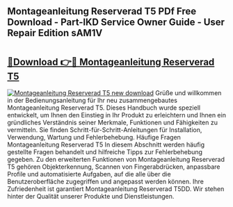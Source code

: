 ## Montageanleitung Reserverad T5 PDf Free Download - Part-lKD Service Owner Guide - User Repair Edition sAM1V

# <h2><a href="http://df6ak6v.blite.top/?on=Montageanleitung+Reserverad+T5">🔗Download 👉🔴 Montageanleitung Reserverad T5</a></h2>

[![Montageanleitung Reserverad T5 new download](https://i.imgur.com/lujVjoI.png)](http://df6ak6v.blite.top/?on=Montageanleitung+Reserverad+T5)
Grüße und willkommen in der Bedienungsanleitung für Ihr neu zusammengebautes Montageanleitung Reserverad T5. Dieses Handbuch wurde speziell entwickelt, um Ihnen den Einstieg in Ihr Produkt zu erleichtern und Ihnen ein gründliches Verständnis seiner Merkmale, Funktionen und Fähigkeiten zu vermitteln. Sie finden Schritt-für-Schritt-Anleitungen für Installation, Verwendung, Wartung und Fehlerbehebung. Häufige Fragen Montageanleitung Reserverad T5 In diesem Abschnitt werden häufig gestellte Fragen behandelt und hilfreiche Tipps zur Fehlerbehebung gegeben. Zu den erweiterten Funktionen von Montageanleitung Reserverad T5 gehören Objekterkennung, Scannen von Fingerabdrücken, anpassbare Profile und automatisierte Aufgaben, auf die alle über die Benutzeroberfläche zugegriffen und angepasst werden können. Ihre Zufriedenheit ist garantiert Montageanleitung Reserverad T5DD. Wir stehen hinter der Qualität unserer Produkte und Dienstleistungen.
